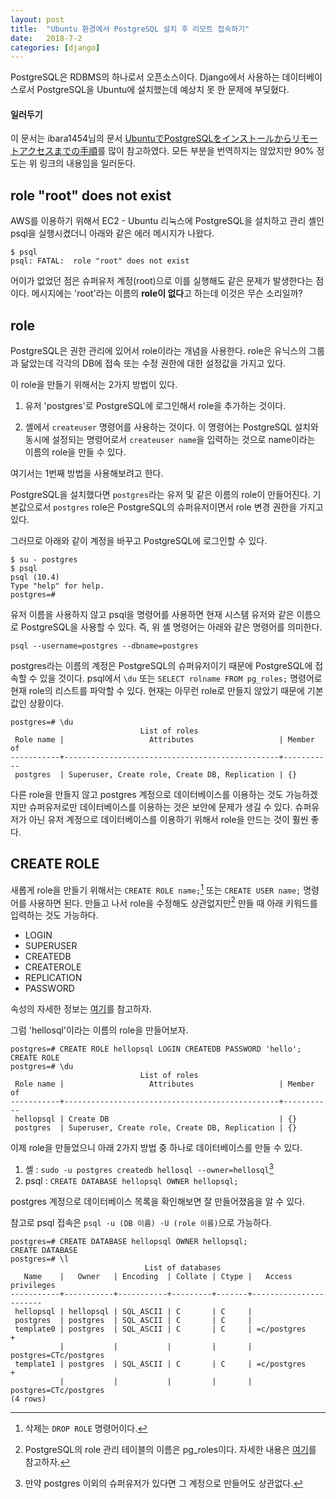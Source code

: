 ```yaml
---
layout: post
title:  "Ubuntu 환경에서 PostgreSQL 설치 후 리모트 접속하기"
date:   2018-7-2
categories: [django]
---
```


<p class="intro"><span class="dropcap">P</span>ostgreSQL은 RDBMS의 하나로서 오픈소스이다. Django에서 사용하는 데이터베이스로서 PostgreSQL을 Ubuntu에 설치했는데 예상치 못 한 문제에 부딪혔다.</p>

#### 일러두기
이 문서는 ibara1454님의 문서 [UbuntuでPostgreSQLをインストールからリモートアクセスまでの手順](https://qiita.com/ibara1454/items/40ce2d82926f48cf02bc)를 많이 참고하였다. 모든 부분을 번역하지는 않았지만 90% 정도는 위 링크의 내용임을 일러둔다.


## role "root" does not exist

AWS를 이용하기 위해서 EC2 - Ubuntu 리눅스에 PostgreSQL을 설치하고 관리 셸인 psql을 실행시켰더니 아래와 같은 에러 메시지가 나왔다.

```shell
$ psql
psql: FATAL:  role "root" does not exist
```

어이가 없었던 점은 슈퍼유저 계정(root)으로 이를 실행해도 같은 문제가 발생한다는 점이다. 메시지에는 'root'라는 이름의 **role이 없다**고 하는데 이것은 무슨 소리일까?

## role

PostgreSQL은 권한 관리에 있어서 role이라는 개념을 사용한다. role은 유닉스의 그룹과 닮았는데 각각의 DB에 접속 또는 수정 권한에 대한 설정값을 가지고 있다.

이 role을 만들기 위해서는 2가지 방법이 있다.

1. 유저 'postgres'로 PostgreSQL에 로그인해서 role을 추가하는 것이다.

2. 셸에서 ```createuser``` 명령어를 사용하는 것이다. 이 명령어는 PostgreSQL 설치와 동시에 설정되는 명령어로서 ```createuser name```을 입력하는 것으로 name이라는 이름의 role을 만들 수 있다.

여기서는 1번째 방법을 사용해보려고 한다.

PostgreSQL을 설치했다면 ```postgres```라는 유저 및 같은 이름의 role이 만들어진다. 기본값으로서 ```postgres``` role은 PostgreSQL의 슈퍼유저이면서 role 변경 권한을 가지고 있다.

그러므로 아래와 같이 계정을 바꾸고 PostgreSQL에 로그인할 수 있다.

```shell
$ su - postgres
$ psql
psql (10.4)
Type "help" for help.
postgres=#
```

유저 이름을 사용하지 않고 psql을 명령어를 사용하면 현재 시스템 유저와 같은 이름으로 PostgreSQL을 사용할 수 있다. 즉, 위 셸 명령어는 아래와 같은 명령어를 의미한다.

```shell
psql --username=postgres --dbname=postgres
```

postgres라는 이름의 계정은 PostgreSQL의 슈퍼유저이기 때문에 PostgreSQL에 접속할 수 있을 것이다. psql에서 ```\du``` 또는 ```SELECT rolname FROM pg_roles;``` 명령어로 현재 role의 리스트를 파악할 수 있다. 현재는 아무런 role로 만들지 않았기 때문에 기본값인 상황이다.

```
postgres=# \du
                             List of roles
 Role name |                   Attributes                   | Member of
-----------+------------------------------------------------+-----------
 postgres  | Superuser, Create role, Create DB, Replication | {}
```

다른 role을 만들지 않고 postgres 계정으로 데이터베이스를 이용하는 것도 가능하겠지만 슈퍼유저로만 데이터베이스를 이용하는 것은 보안에 문제가 생길 수 있다. 슈퍼유저가 아닌 유저 계정으로 데이터베이스를 이용하기 위해서 role을 만드는 것이 훨씬 좋다.

## CREATE ROLE

새롭게 role을 만들기 위해서는 ```CREATE ROLE name;```[^1] 또는 ```CREATE USER name;``` 명령어를 사용하면 된다. 만들고 나서 role을 수정해도 상관없지만[^2] 만들 때 아래 키워드를 입력하는 것도 가능하다.

- LOGIN
- SUPERUSER
- CREATEDB
- CREATEROLE
- REPLICATION
- PASSWORD

속성의 자세한 정보는 [여기](https://www.postgresql.org/docs/current/static/role-attributes.html)를 참고하자.

그럼 'hellosql'이라는 이름의 role을 만들어보자.

```shell
postgres=# CREATE ROLE hellopsql LOGIN CREATEDB PASSWORD 'hello';
CREATE ROLE
postgres=# \du
                             List of roles
 Role name |                   Attributes                   | Member of
-----------+------------------------------------------------+-----------
 hellopsql | Create DB                                      | {}
 postgres  | Superuser, Create role, Create DB, Replication | {}
```

이제 role을 만들었으니 아래 2가지 방법 중 하나로 데이터베이스를 만들 수 있다.

1. 셸 : ```sudo -u postgres createdb hellosql --owner=hellosql```[^3]
2. psql : ```CREATE DATABASE hellopsql OWNER hellopsql;```

postgres 계정으로 데이터베이스 목록을 확인해보면 잘 만들어졌음을 알 수 있다.

참고로 psql 접속은 ```psql -u (DB 이름) -U (role 이름)```으로 가능하다.

```shell
postgres=# CREATE DATABASE hellopsql OWNER hellopsql;
CREATE DATABASE
postgres=# \l
                              List of databases
   Name    |   Owner   | Encoding  | Collate | Ctype |   Access privileges   
-----------+-----------+-----------+---------+-------+-----------------------
 hellopsql | hellopsql | SQL_ASCII | C       | C     |
 postgres  | postgres  | SQL_ASCII | C       | C     |
 template0 | postgres  | SQL_ASCII | C       | C     | =c/postgres          +
           |           |           |         |       | postgres=CTc/postgres
 template1 | postgres  | SQL_ASCII | C       | C     | =c/postgres          +
           |           |           |         |       | postgres=CTc/postgres
(4 rows)
```

[^1]:삭제는 ```DROP ROLE``` 명령어이다.
[^2]:PostgreSQL의 role 관리 테이블의 이름은 pg_roles이다. 자세한 내용은 [여기](https://www.postgresql.org/docs/8.3/static/view-pg-roles.html)를 참고하자.
[^3]:만약 postgres 이외의 슈퍼유저가 있다면 그 계정으로 만들어도 상관없다.
